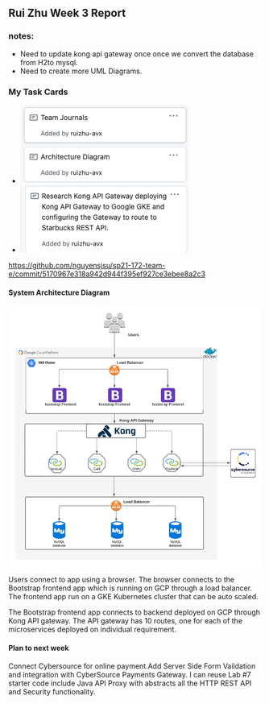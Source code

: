 ## Rui Zhu Week 3 Report

### notes:

* Need to update kong api gateway once once we convert the database from H2to mysql. 
* Need to create more UML Diagrams.
### My Task Cards

* ![pic1](images/Week3_1.png)
* ![pic1](images/Week3_2.png)


https://github.com/nguyensjsu/sp21-172-team-e/commit/5170967e318a942d944f395ef927ce3ebee8a2c3

#### System Architecture Diagram
![pic1](images/System_Architecture.png)

Users connect to app using a browser. The browser connects to the Bootstrap frontend app which is running on GCP through a load balancer. The frontend app run on a GKE Kubernetes cluster that can be auto scaled.

The Bootstrap frontend app connects to backend deployed on GCP through Kong API gateway. The API gateway has 10 routes, one for each of the microservices deployed on individual requirement.

#### Plan to next week
Connect Cybersource for online payment.Add Server Side Form Vaildation and integration with CyberSource Payments Gateway. I can reuse Lab #7 starter code include Java API Proxy with abstracts all the HTTP REST API and Security functionality.






